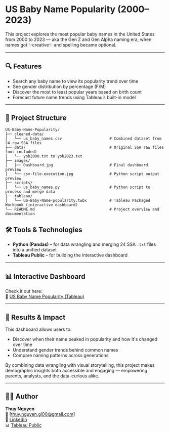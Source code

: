 # US Baby Name Popularity (2000–2023)

This project explores the most popular baby names in the United States from 2000 to 2023 — aka the Gen Z and Gen Alpha naming era, when names got ✨creative✨ and spelling became optional.

---

## 🔍 Features
- Search any baby name to view its popularity trend over time
- See gender distribution by percentage (F/M)
- Discover the most to least popular years based on birth count
- Forecast future name trends using Tableau’s built-in model

---

## 📁 Project Structure
```
US-Baby-Name-Popularity/
├── cleaned-data/
│   └── us_baby_names.csv                     # Combined dataset from 24 raw SSA files
├── data/                                     # Original SSA raw files (not included)
│   └── yob2000.txt to yob2023.txt
├── images/
│   ├── Dashboard.jpg                         # Final dashboard preview
│   └── csv-file-execution.jpg                # Python script output preview
├── scripts/
│   └── us_baby_names.py                      # Python script to process and merge data
├── tableau/
│   └── US-Baby-Name-popularity.twbx          # Tableau Packaged Workbook (interactive dashboard)
└── README.md                                 # Project overview and documentation
```

## 🛠 Tools & Technologies
- **Python (Pandas)** – for data wrangling and merging 24 SSA `.txt` files into a unified dataset
- **Tableau Public** – for building the interactive dashboard

---

## 📊 Interactive Dashboard
Check it out here:  
🔗 [US Baby Name Popularity (Tableau)](https://public.tableau.com/app/profile/thuy.nguyen8558/viz/USBabyNamepopularity/Dashboard)

---

## 🎯 Results & Impact
This dashboard allows users to:
- Discover when their name peaked in popularity and how it's changed over time
- Understand gender trends behind common names
- Compare naming patterns across generations

By combining data wrangling with visual storytelling, this project makes demographic insights both accessible and engaging — empowering parents, analysts, and the data-curious alike.

---

## 👩‍💻 Author
**Thuy Nguyen**  
📧 [thuy.nguyen.gl00@gmail.com]  
🔗 [LinkedIn](www.linkedin.com/in/thuynguyen0916)  
📊 [Tableau Public](https://public.tableau.com/app/profile/thuy.nguyen8558)

